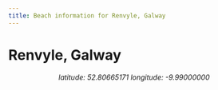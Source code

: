 ```yaml
---
title: Beach information for Renvyle, Galway
---
```

# Renvyle, Galway 

<div align="center"><i>latitude: 52.80665171 longitude: -9.99000000</i></div>